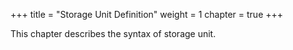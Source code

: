 +++
title = "Storage Unit Definition"
weight = 1
chapter = true
+++

This chapter describes the syntax of storage unit.

